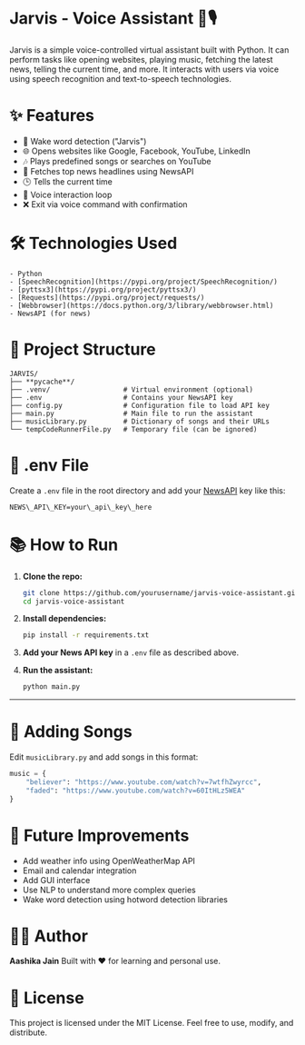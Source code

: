 # Jarvis - Voice Assistant 🧠🎙️

Jarvis is a simple voice-controlled virtual assistant built with Python.
It can perform tasks like opening websites, playing music, fetching the latest news, telling the current time, and more.
It interacts with users via voice using speech recognition and text-to-speech technologies.

# ✨ Features

- 🎤 Wake word detection ("Jarvis")
- 🌐 Opens websites like Google, Facebook, YouTube, LinkedIn
- 🎶 Plays predefined songs or searches on YouTube
- 📰 Fetches top news headlines using NewsAPI
- 🕒 Tells the current time
- 🔁 Voice interaction loop
- ❌ Exit via voice command with confirmation

# 🛠️ Technologies Used
```
- Python
- [SpeechRecognition](https://pypi.org/project/SpeechRecognition/)
- [pyttsx3](https://pypi.org/project/pyttsx3/)
- [Requests](https://pypi.org/project/requests/)
- [Webbrowser](https://docs.python.org/3/library/webbrowser.html)
- NewsAPI (for news)
```

# 📁 Project Structure
```
JARVIS/
├── **pycache**/
├── .venv/                  # Virtual environment (optional)
├── .env                    # Contains your NewsAPI key
├── config.py               # Configuration file to load API key
├── main.py                 # Main file to run the assistant
├── musicLibrary.py         # Dictionary of songs and their URLs
└── tempCodeRunnerFile.py   # Temporary file (can be ignored)

```
# 🔐 .env File

Create a `.env` file in the root directory and add your [NewsAPI](https://newsapi.org/) key like this:

```
NEWS\_API\_KEY=your\_api\_key\_here
```

# 📚 How to Run

1. **Clone the repo:**
   ```bash
   git clone https://github.com/yourusername/jarvis-voice-assistant.git
   cd jarvis-voice-assistant
   ```

2. **Install dependencies:**

   ```bash
   pip install -r requirements.txt
   ```

3. **Add your News API key** in a `.env` file as described above.

4. **Run the assistant:**

   ```bash
   python main.py
---

# 🎵 Adding Songs

Edit `musicLibrary.py` and add songs in this format:

```python
music = {
    "believer": "https://www.youtube.com/watch?v=7wtfhZwyrcc",
    "faded": "https://www.youtube.com/watch?v=60ItHLz5WEA"
}
```

# 📌 Future Improvements

* Add weather info using OpenWeatherMap API
* Email and calendar integration
* Add GUI interface
* Use NLP to understand more complex queries
* Wake word detection using hotword detection libraries

# 👩‍💻 Author

**Aashika Jain**
Built with ❤️ for learning and personal use.

# 📜 License

This project is licensed under the MIT License. Feel free to use, modify, and distribute.
